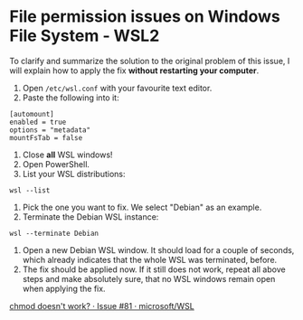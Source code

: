 # File permission issues on Windows File System - WSL2

To clarify and summarize the solution to the original problem of this issue, I will explain how to apply the fix **without restarting your computer**.

1.  Open `/etc/wsl.conf` with your favourite text editor.
2.  Paste the following into it:

```
[automount]
enabled = true
options = "metadata"
mountFsTab = false
```

1.  Close **all** WSL windows!
2.  Open PowerShell.
3.  List your WSL distributions:

```
wsl --list
```

1.  Pick the one you want to fix. We select "Debian" as an example.
2.  Terminate the Debian WSL instance:

```
wsl --terminate Debian
```

1.  Open a new Debian WSL window. It should load for a couple of seconds, which already indicates that the whole WSL was terminated, before.
2.  The fix should be applied now. If it still does not work, repeat all above steps and make absolutely sure, that no WSL windows remain open when applying the fix.

[chmod doesn't work? · Issue #81 · microsoft/WSL](https://github.com/Microsoft/WSL/issues/81#issuecomment-796798258)